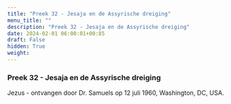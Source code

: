 ```yaml
---
title: "Preek 32 - Jesaja en de Assyrische dreiging"
menu_title: ""
description: "Preek 32 - Jesaja en de Assyrische dreiging"
date: 2024-02-01 06:00:01+00:85
draft: False
hidden: True
weight:
---
```

### Preek 32 - Jesaja en de Assyrische dreiging

Jezus - ontvangen door Dr. Samuels op 12 juli 1960, Washington, DC, USA.
